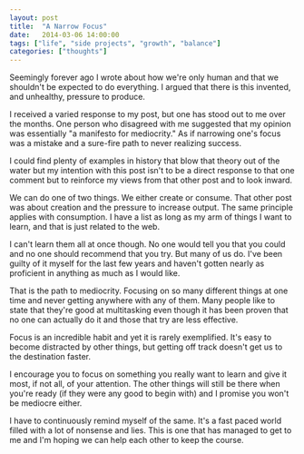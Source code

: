 ```yaml
---
layout: post
title:  "A Narrow Focus"
date:   2014-03-06 14:00:00
tags: ["life", "side projects", "growth", "balance"]
categories: ["thoughts"]
---
```


Seemingly forever ago I wrote about how we're only human and that we shouldn't be expected to do everything. I argued that there is this invented, and unhealthy, pressure to produce.

I received a varied response to my post, but one has stood out to me over the months. One person who disagreed with me suggested that my opinion was essentially "a manifesto for mediocrity." As if narrowing one's focus was a mistake and a sure-fire path to never realizing success.

I could find plenty of examples in history that blow that theory out of the water but my intention with this post isn't to be a direct response to that one comment but to reinforce my views from that other post and to look inward.

We can do one of two things. We either create or consume. That other post was about creation and the pressure to increase output. The same principle applies with consumption. I have a list as long as my arm of things I want to learn, and that is just related to the web.

I can't learn them all at once though. No one would tell you that you could and no one should recommend that you try. But many of us do. I've been guilty of it myself for the last few years and haven't gotten nearly as proficient in anything as much as I would like.

That is the path to mediocrity. Focusing on so many different things at one time and never getting anywhere with any of them. Many people like to state that they're good at multitasking even though it has been proven that no one can actually do it and those that try are less effective.

Focus is an incredible habit and yet it is rarely exemplified. It's easy to become distracted by other things, but getting off track doesn't get us to the destination faster.

I encourage you to focus on something you really want to learn and give it most, if not all, of your attention. The other things will still be there when you're ready (if they were any good to begin with) and I promise you won't be mediocre either.

I have to continuously remind myself of the same. It's a fast paced world filled with a lot of nonsense and lies. This is one that has managed to get to me and I'm hoping we can help each other to keep the course.